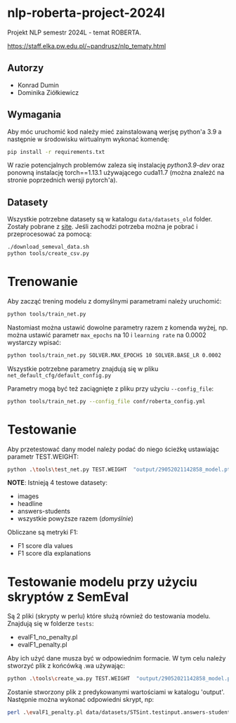 # nlp-roberta-project-2024l
Projekt NLP semestr 2024L - temat ROBERTA.

https://staff.elka.pw.edu.pl/~pandrusz/nlp_tematy.html

## Autorzy
- Konrad Dumin
- Dominika Ziółkiewicz


## Wymagania
Aby móc uruchomić kod należy mieć zainstalowaną werjsę python'a 3.9 a następnie w środowisku wirtualnym wykonać komendę:
```bash
pip install -r requirements.txt
```
W razie potencjalnych problemów zaleza się instalację *python3.9-dev* oraz ponowną instalację torch==1.13.1 używającego cuda11.7 (można znależć na stronie poprzednich wersji pytorch'a).

## Datasety
Wszystkie potrzebne datasety są w katalogu `data/datasets_old` folder. Zostały pobrane z [site](http://ixa2.si.ehu.eus/stswiki/index.php/Main_Page#Interpretable_STS). Jeśli zachodzi potrzeba można je pobrać i przeprocesować za pomocą:
```bash
./download_semeval_data.sh
python tools/create_csv.py
```
# Trenowanie 
Aby zacząć trening modelu z domyślnymi parametrami należy uruchomić:
```bash
python tools/train_net.py
```
Nastomiast można ustawić dowolne parametry razem z komenda wyżej, np. można ustawić parametr `max_epochs` na 10 i `learning rate` na 0.0002 wystarczy wpisać:
```bash
python tools/train_net.py SOLVER.MAX_EPOCHS 10 SOLVER.BASE_LR 0.0002
```
Wszystkie potrzebne parametry znajdują się w pliku `net_default_cfg/default_config.py`

Parametry mogą być też zaciągnięte z pliku przy użyciu `--config_file`:
```bash
python tools/train_net.py --config_file conf/roberta_config.yml
```

# Testowanie
Aby przetestować dany model należy podać do niego ścieżkę ustawiając parametr TEST.WEIGHT:
```bash
python .\tools\test_net.py TEST.WEIGHT  "output/29052021142858_model.pt"
```

**NOTE**: Istnieją 4 testowe datasety:
- images
- headline
- answers-students
- wszystkie powyższe razem (*domyślnie*)


Obliczane są metryki F1:
- F1 score dla values
- F1 score dla explanations

# Testowanie modelu przy użyciu skryptów z SemEval 
Są 2 pliki (skrypty w perlu) które służą również do testowania modelu. Znajdują się w folderze `tests`:
- evalF1_no_penalty.pl
- evalF1_penalty.pl

Aby ich użyć dane musza być w odpowiednim formacie. W tym celu należy stworzyć plik z końcówką .wa używając:
```bash
python .\tools\create_wa.py TEST.WEIGHT  "output/29052021142858_model.pt" DATASETS.TEST_WA "data/datasets/STSint.testinput.answers-students.wa"
```
Zostanie stworzony plik z predykowanymi wartościami w katalogu 'output'. Następnie można wykonać odpowiedni skrypt, np:
```bash
perl .\evalF1_penalty.pl data/datasets/STSint.testinput.answers-students.wa output/STSint.testinput.answers-student_predicted.wa --debug=0
```




